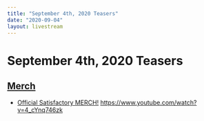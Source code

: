 ```yaml
---
title: "September 4th, 2020 Teasers"
date: "2020-09-04"
layout: livestream
---
```

# September 4th, 2020 Teasers

## [Merch](./topics/merch.md)
* [Official Satisfactory MERCH!](./transcriptions/yt-4_cYnq746zk.md) https://www.youtube.com/watch?v=4_cYnq746zk
